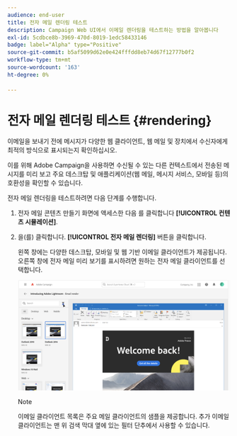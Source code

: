 ```yaml
---
audience: end-user
title: 전자 메일 렌더링 테스트
description: Campaign Web UI에서 이메일 렌더링을 테스트하는 방법을 알아봅니다
exl-id: 5cdbce8b-3969-470d-8019-1edc58433146
badge: label="Alpha" type="Positive"
source-git-commit: b5af5099d62e0e424fffdd8eb74d67f12777b0f2
workflow-type: tm+mt
source-wordcount: '163'
ht-degree: 0%

---
```



# 전자 메일 렌더링 테스트 {#rendering}


이메일을 보내기 전에 메시지가 다양한 웹 클라이언트, 웹 메일 및 장치에서 수신자에게 최적의 방식으로 표시되는지 확인하십시오.

이를 위해 Adobe Campaign을 사용하면 수신될 수 있는 다른 컨텍스트에서 전송된 메시지를 미리 보고 주요 데스크탑 및 애플리케이션(웹 메일, 메시지 서비스, 모바일 등)의 호환성을 확인할 수 있습니다.

전자 메일 렌더링을 테스트하려면 다음 단계를 수행합니다.

1. 전자 메일 콘텐츠 만들기 화면에 액세스한 다음 를 클릭합니다 **[!UICONTROL 컨텐츠 시뮬레이션]**.

1. 을(를) 클릭합니다. **[!UICONTROL 전자 메일 렌더링]** 버튼을 클릭합니다.

   왼쪽 창에는 다양한 데스크탑, 모바일 및 웹 기반 이메일 클라이언트가 제공됩니다. 오른쪽 창에 전자 메일 미리 보기를 표시하려면 원하는 전자 메일 클라이언트를 선택합니다.

   ![](assets/render-context.png)

   >[!NOTE]
   >
   >이메일 클라이언트 목록은 주요 메일 클라이언트의 샘플을 제공합니다. 추가 이메일 클라이언트는 맨 위 검색 막대 옆에 있는 필터 단추에서 사용할 수 있습니다.
